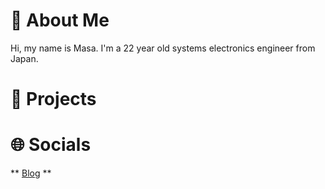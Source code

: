 # 💫 About Me
Hi, my name is Masa. I'm a 22 year old systems electronics engineer from Japan.

# 🥽 Projects

# 🌐 Socials

** [Blog](https://0-0mfuji.com/) **
